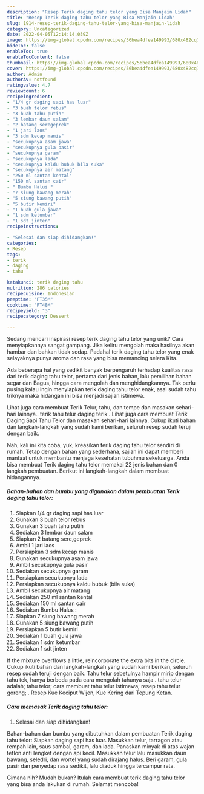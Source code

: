 ```yaml
---
description: "Resep Terik daging tahu telor yang Bisa Manjain Lidah"
title: "Resep Terik daging tahu telor yang Bisa Manjain Lidah"
slug: 1914-resep-terik-daging-tahu-telor-yang-bisa-manjain-lidah
category: Uncategorized
date: 2022-04-05T12:14:14.039Z
image: https://img-global.cpcdn.com/recipes/56bea4dfea149993/680x482cq70/terik-daging-tahu-telor-foto-resep-utama.jpg
hideToc: false
enableToc: true
enableTocContent: false
thumbnail: https://img-global.cpcdn.com/recipes/56bea4dfea149993/680x482cq70/terik-daging-tahu-telor-foto-resep-utama.jpg
cover: https://img-global.cpcdn.com/recipes/56bea4dfea149993/680x482cq70/terik-daging-tahu-telor-foto-resep-utama.jpg
author: Admin
authorAv: notfound
ratingvalue: 4.7
reviewcount: 6
recipeingredient:
- "1/4 gr daging sapi has luar"
- "3 buah telor rebus"
- "3 buah tahu putih"
- "3 lembar daun salam"
- "2 batang seregeprek"
- "1 jari laos"
- "3 sdm kecap manis"
- "secukupnya asam jawa"
- "secukupnya gula pasir"
- "secukupnya garam"
- "secukupnya lada"
- "secukupnya kaldu bubuk bila suka"
- "secukupnya air matang"
- "250 ml santan kental"
- "150 ml santan cair"
- " Bumbu Halus "
- "7 siung bawang merah"
- "5 siung bawang putih"
- "5 butir kemiri"
- "1 buah gula jawa"
- "1 sdm ketumbar"
- "1 sdt jinten"
recipeinstructions:

- "Selesai dan siap dihidangkan!"
categories:
- Resep
tags:
- terik
- daging
- tahu

katakunci: terik daging tahu 
nutrition: 286 calories
recipecuisine: Indonesian
preptime: "PT35M"
cooktime: "PT48M"
recipeyield: "3"
recipecategory: Dessert

---
```





Sedang mencari inspirasi resep terik daging tahu telor yang unik? Cara menyiapkannya sangat gampang. Jika keliru mengolah maka hasilnya akan hambar dan bahkan tidak sedap. Padahal terik daging tahu telor yang enak selayaknya punya aroma dan rasa yang bisa memancing selera Kita.





Ada beberapa hal yang sedikit banyak berpengaruh terhadap kualitas rasa dari terik daging tahu telor, pertama dari jenis bahan, lalu pemilihan bahan segar dan Bagus, hingga cara mengolah dan menghidangkannya. Tak perlu pusing kalau ingin menyiapkan terik daging tahu telor enak,      asal sudah tahu triknya maka hidangan ini bisa menjadi sajian istimewa.














Lihat juga cara membuat Terik Telur, tahu, dan tempe dan masakan sehari-hari lainnya.. terik tahu telur daging terik . Lihat juga cara membuat Terik Daging Sapi Tahu Telor dan masakan sehari-hari lainnya. Cukup ikuti bahan dan langkah-langkah yang sudah kami berikan, seluruh resep sudah teruji dengan baik.






Nah, kali ini kita coba, yuk, kreasikan terik daging tahu telor sendiri di rumah. Tetap dengan bahan yang sederhana, sajian ini dapat memberi manfaat untuk membantu menjaga kesehatan tubuhmu sekeluarga. Anda bisa membuat Terik daging tahu telor memakai 22 jenis bahan dan 0 langkah pembuatan. Berikut ini langkah-langkah dalam membuat hidangannya.

<!--inarticleads1-->

##### Bahan-bahan dan bumbu yang digunakan dalam pembuatan Terik daging tahu telor:

1. Siapkan 1/4 gr daging sapi has luar
1. Gunakan 3 buah telor rebus
1. Gunakan 3 buah tahu putih
1. Sediakan 3 lembar daun salam
1. Siapkan 2 batang sere,geprek
1. Ambil 1 jari laos
1. Persiapkan 3 sdm kecap manis
1. Gunakan secukupnya asam jawa
1. Ambil secukupnya gula pasir
1. Sediakan secukupnya garam
1. Persiapkan secukupnya lada
1. Persiapkan secukupnya kaldu bubuk (bila suka)
1. Ambil secukupnya air matang
1. Sediakan 250 ml santan kental
1. Sediakan 150 ml santan cair
1. Sediakan  Bumbu Halus :
1. Siapkan 7 siung bawang merah
1. Gunakan 5 siung bawang putih
1. Persiapkan 5 butir kemiri
1. Sediakan 1 buah gula jawa
1. Sediakan 1 sdm ketumbar
1. Sediakan 1 sdt jinten


If the mixture overflows a little, reincorporate the extra bits in the circle. Cukup ikuti bahan dan langkah-langkah yang sudah kami berikan, seluruh resep sudah teruji dengan baik. Tahu telur sebetulnya hampir mirip dengan tahu tek, hanya berbeda pada cara mengolah tahunya saja.. tahu telur adalah; tahu telor; cara membuat tahu telur istimewa; resep tahu telur goreng; . Resep Kue Keciput Wijen, Kue Kering dari Tepung Ketan. 

<!--inarticleads2-->

##### Cara memasak Terik daging tahu telor:


1. Selesai dan siap dihidangkan!

Bahan-bahan dan bumbu yang dibutuhkan dalam pembuatan Terik daging tahu telor: Siapkan daging sapi has luar. Masukkan telur, tarragon atau rempah lain, saus sambal, garam, dan lada. Panaskan minyak di atas wajan teflon anti lengket dengan api kecil. Masukkan telur lalu masukkan daun bawang, seledri, dan wortel yang sudah dirajang halus. Beri garam, gula pasir dan penyedap rasa sedikit, lalu diaduk hingga tercampur rata. 

Gimana nih? Mudah bukan? Itulah cara membuat terik daging tahu telor yang bisa anda lakukan di rumah. Selamat mencoba!
